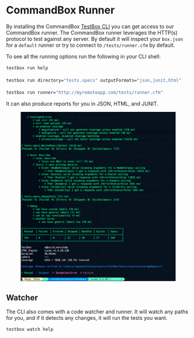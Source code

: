 # CommandBox Runner

By installing the CommandBox [TestBox CLI](../../getting-started/installing-testbox/) you can get access to our CommandBox runner.  The CommandBox runner leverages the HTTP(s) protocol to test against any server.  By default it will inspect your `box.json` for a `default` runner or try to connect to `/tests/runner.cfm` by default.&#x20;

To see all the running options run the following in your CLI shell:

```bash
testbox run help

testbox run directory="tests.specs" outputFormats="json,junit,html"

testbox run runner="http://myremoteapp.com/tests/runner.cfm"
```

It can also produce reports for you in JSON, HTML, and JUNIT.

<figure><img src="../../.gitbook/assets/image.png" alt=""><figcaption></figcaption></figure>

## Watcher

The CLI also comes with a code watcher and runner.  It will watch any paths for you, and if it detects any changes, it will run the tests you want.

```bash
testbox watch help
```

